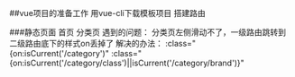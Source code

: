 ##vue项目的准备工作
  用vue-cli下载模板项目
  搭建路由
  
###静态页面
  首页
  分类页
  遇到的问题：
    分类页左侧滑动不了，一级路由跳转到二级路由底下的样式on丢掉了
  解决的办法：
   :class="{on:isCurrent('/category')"
   :class="{on:isCurrent('/category/class')||isCurrent('/category/brand')}"
